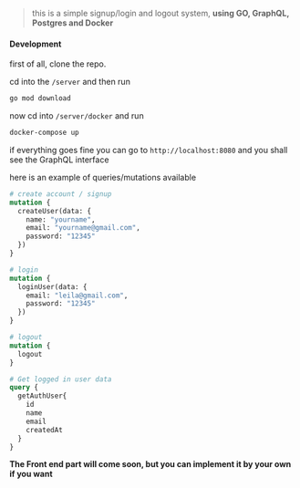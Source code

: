 > this is a simple signup/login and logout system, **using GO, GraphQL, Postgres and Docker**

#### Development
first of all, clone the repo.  

cd into the `/server` and then run

```bash
go mod download
```

now cd into `/server/docker` and run

```bash
docker-compose up
```

if everything goes fine you can go to `http://localhost:8080` and you shall see the GraphQL interface

here is an example of queries/mutations available

```graphql
# create account / signup
mutation {
  createUser(data: {
    name: "yourname",
    email: "yourname@gmail.com",
    password: "12345"
  })
}
```

```graphql
# login
mutation {
  loginUser(data: {
    email: "leila@gmail.com",
    password: "12345"
  })
}
```

```graphql
# logout
mutation {
  logout
}
```

```graphql
# Get logged in user data 
query {
  getAuthUser{
    id
    name
    email
    createdAt
  }
}
```

**The Front end part will come soon, but you can implement it by your own if you want**
